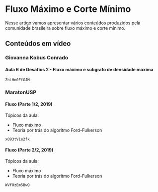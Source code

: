 #  Fluxo Máximo e Corte Mínimo

Nesse artigo vamos apresentar vários conteúdos produzidos pela comunidade brasileira sobre fluxo máximo e corte mínimo.

## Conteúdos em vídeo

### Giovanna Kobus Conrado

#### Aula 6 de Desafios 2 - Fluxo máximo e subgrafo de densidade máxima

```youtube
ZnLHn0FfGJM
```

### MaratonUSP

#### Fluxo (Parte 1/2, 2019)

Tópicos da aula:

- Fluxo máximo
- Teoria por trás do algoritmo Ford-Fulkerson

```youtube
xO93tV1e2fk
```

#### Fluxo (Parte 2/2, 2019)

Tópicos da aula:

- Fluxo máximo
- Teoria por trás do algoritmo Ford-Fulkerson

```youtube
WVfOzEm5BwQ
```
